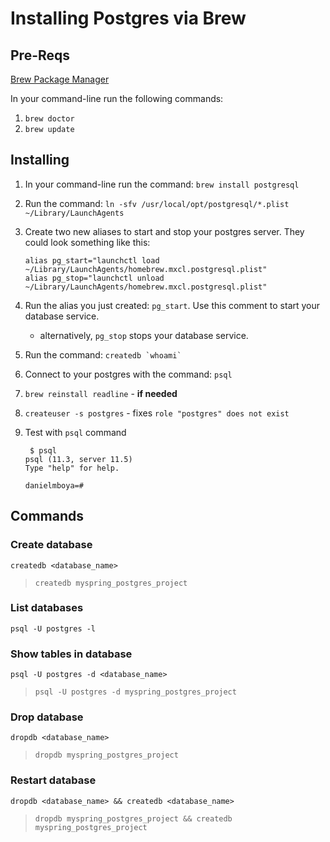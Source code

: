 # Installing Postgres via Brew

## Pre-Reqs
[Brew Package Manager](http://brew.sh)

In your command-line run the following commands:

1. `brew doctor`
1. `brew update`

## Installing
1. In your command-line run the command: `brew install postgresql`
2. Run the command: `ln -sfv /usr/local/opt/postgresql/*.plist ~/Library/LaunchAgents`
3. Create two new aliases to start and stop your postgres server. They could look something like this:

     ```
     alias pg_start="launchctl load ~/Library/LaunchAgents/homebrew.mxcl.postgresql.plist"
     alias pg_stop="launchctl unload ~/Library/LaunchAgents/homebrew.mxcl.postgresql.plist"
     ```

4. Run the alias you just created: `pg_start`. Use this comment to start your database service.
     - alternatively, `pg_stop` stops your database service.
5. Run the command: ``createdb `whoami` ``
6. Connect to your postgres with the command: `psql`
7. `brew reinstall readline` - **if needed**
8. `createuser -s postgres` - fixes `role "postgres" does not exist`
9. Test with `psql` command

     
     ```
      $ psql
     psql (11.3, server 11.5)
     Type "help" for help.

     danielmboya=#

      ```

## Commands

### Create database
```
createdb <database_name>
```
> `createdb myspring_postgres_project`

### List databases
```
psql -U postgres -l
```

### Show tables in database
```
psql -U postgres -d <database_name>
```
> `psql -U postgres -d myspring_postgres_project`

### Drop database
```
dropdb <database_name>
```
> `dropdb myspring_postgres_project`

### Restart database
```
dropdb <database_name> && createdb <database_name>
```
> `dropdb myspring_postgres_project && createdb myspring_postgres_project`
